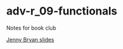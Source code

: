 # adv-r_09-functionals
Notes for book club

[Jenny Bryan slides](https://speakerdeck.com/jennybc/data-rectangling?slide=48)

